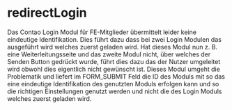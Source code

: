 redirectLogin
=============

Das Contao Login Modul für FE-Mitglieder übermittelt leider keine eindeutige Identifikation. Dies führt dazu dass bei zwei Login Modulen das ausgeführt wird welches zuerst geladen wird. Hat dieses Modul nun z. B. eine Weiterleitungsseite und das zweite Modul nicht, über welches der Senden Button gedrückt wurde, führt dies dazu das der Nutzer umgeleitet wird obwohl dies eigentlich nicht gewünscht ist. Dieses Modul umgeht die Problematik und liefert im FORM_SUBMIT Feld die ID des Moduls mit so das eine eindeutige Identifikation des genutzten Moduls erfolgen kann und so die richtigen Einstellungen genutzt werden und nicht die des Login Moduls welches zuerst geladen wird.
